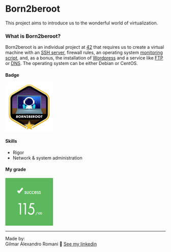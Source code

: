 # Born2beroot
This project aims to introduce us to the wonderful world of virtualization.

### What is Born2beroot?
Born2beroot is an individual project at [42](https://www.42sp.org.br/) that requires us to create a virtual machine with an [SSH server](https://wikipedia.org/wiki/Secure_Shell), firewall rules, an operating system [monitoring script](monitoring.sh), and, as a bonus, the installation of [Wordpress](https://wordpress.org/) and a service like [FTP](https://wikipedia.org/wiki/File_Transfer_Protocol) or [DNS](https://www.cloudflare.com/pt-br/learning/dns/what-is-a-dns-server/). The operating system can be either Debian or CentOS.

#### Badge
<img src="./img/born2berootm.png" width="150" height="150"/>

#### Skills
- Rigor
- Network & system administration

#### My grade
<img src="./img/score.png" width="150" height="150"/>

---

Made by:<br />
Gilmar Alexandro Romani 👋 [See my linkedin](https://www.linkedin.com/in/gilmar-romani/)
